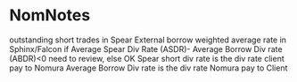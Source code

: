 # NomNotes

outstanding short trades in Spear
External borrow weighted average rate in Sphinx/Falcon
if Average Spear Div Rate (ASDR)- Average Borrow Div rate (ABDR)<0 need to review, else OK
Spear short div rate is the div rate client pay to Nomura
Average Borrow Div rate is the div rate Nomura pay to Client
